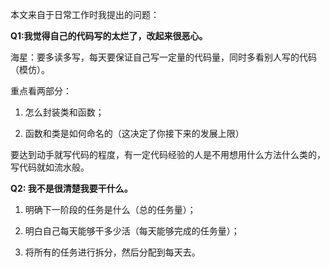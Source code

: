 本文来自于日常工作时我提出的问题：

**Q1:我觉得自己的代码写的太烂了，改起来很恶心。**

海星：要多读多写，每天要保证自己写一定量的代码量，同时多看别人写的代码（模仿）。

重点看两部分：

1.   怎么封装类和函数；

2.   函数和类是如何命名的（这决定了你接下来的发展上限）

要达到动手就写代码的程度，有一定代码经验的人是不用想用什么方法什么类的，写代码就如流水般。

**Q2: 我不是很清楚我要干什么。**

1.   明确下一阶段的任务是什么（总的任务量）；

2.   明白自己每天能够干多少活（每天能够完成的任务量）；

3.   将所有的任务进行拆分，然后分配到每天去。